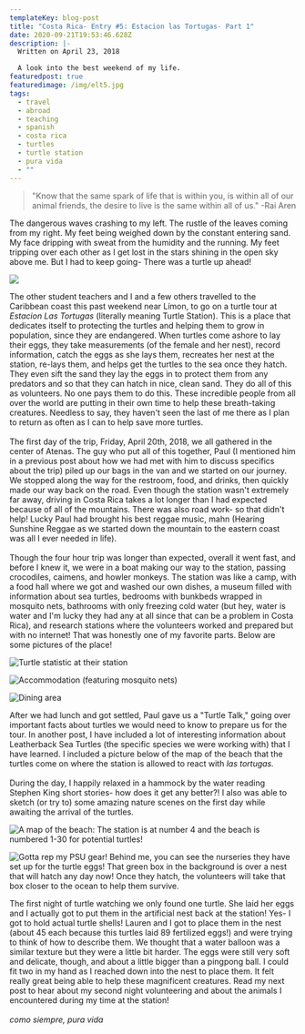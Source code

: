 ```yaml
---
templateKey: blog-post
title: "Costa Rica- Entry #5: Estacion las Tortugas- Part 1"
date: 2020-09-21T19:53:46.628Z
description: |-
  Written on April 23, 2018

  A look into the best weekend of my life. 
featuredpost: true
featuredimage: /img/elt5.jpg
tags:
  - travel
  - abroad
  - teaching
  - spanish
  - costa rica
  - turtles
  - turtle station
  - pura vida
  - ""
---
```

> "Know that the same spark of life that is within you, is within all of our animal friends, the desire to live is the same within all of us." -Rai Aren 

The dangerous waves crashing to my left. The rustle of the leaves coming from my right. My feet being weighed down by the constant entering sand. My face dripping with sweat from the humidity and the running. My feet tripping over each other as I get lost in the stars shining in the open sky above me. But I had to keep going- There was a turtle up ahead!

![](/img/elt18.jpg)

The other student teachers and I and a few others travelled to the Caribbean coast this past weekend near Límon, to go on a turtle tour at *Estacion Las Tortugas* (literally meaning Turtle Station). This is a place that dedicates itself to protecting the turtles and helping them to grow in population, since they are endangered. When turtles come ashore to lay their eggs, they take measurements (of the female and her nest), record information, catch the eggs as she lays them, recreates her nest at the station, re-lays them, and helps get the turtles to the sea once they hatch. They even sift the sand they lay the eggs in to protect them from any predators and so that they can hatch in nice, clean sand. They do all of this as volunteers. No one pays them to do this. These incredible people from all over the world are putting in their own time to help these breath-taking creatures. Needless to say, they haven't seen the last of me there as I plan to return as often as I can to help save more turtles.\
\
​The first day of the trip, Friday, April 20th, 2018, we all gathered in the center of Atenas. The guy who put all of this together, Paul (I mentioned him in a previous post about how we had met with him to discuss specifics about the trip) piled up our bags in the van and we started on our journey. We stopped along the way for the restroom, food, and drinks, then quickly made our way back on the road. Even though the station wasn't extremely far away, driving in Costa Rica takes a lot longer than I had expected because of all of the mountains. There was also road work- so that didn't help! Lucky Paul had brought his best reggae music, mahn (Hearing Sunshine Reggae as we started down the mountain to the eastern coast was all I ever needed in life). \
\
Though the four hour trip was longer than expected, overall it went fast, and before I knew it, we were in a boat making our way to the station, passing crocodiles, caimens, and howler monkeys. The station was like a camp, with a food hall where we got and washed our own dishes, a museum filled with information about sea turtles, bedrooms with bunkbeds wrapped in mosquito nets, bathrooms with only freezing cold water (but hey, water is water and I'm lucky they had any at all since that can be a problem in Costa Rica), and research stations where the volunteers worked and prepared but with no internet! That was honestly one of my favorite parts. Below are some pictures of the place!

![](/img/elt13.jpg "Turtle statistic at their station")

![](/img/elt9.jpg "Accommodation (featuring mosquito nets)")

![](/img/elt10.jpg "Dining area")

After we had lunch and got settled, Paul gave us a "Turtle Talk," going over important facts about turtles we would need to know to prepare us for the tour. In another post, I have included a lot of interesting information about Leatherback Sea Turtles (the specific species we were working with) that I have learned. I included a picture below of the map of the beach that the turtles come on where the station is allowed to react with *las tortugas.*\
\
During the day, I happily relaxed in a hammock by the water reading Stephen King short stories- how does it get any better?! I also was able to sketch (or try to) some amazing nature scenes on the first day while awaiting the arrival of the turtles.

![](/img/elt16.jpg "A map of the beach: The station is at number 4 and the beach is numbered 1-30 for potential turtles!")

![](/img/elt17.jpg "Gotta rep my PSU gear! Behind me, you can see the nurseries they have set up for the turtle eggs! That green box in the background is over a nest that will hatch any day now! Once they hatch, the volunteers will take that box closer to the ocean to help them survive.")

The first night of turtle watching we only found one turtle. She laid her eggs and I actually got to put them in the artificial nest back at the station! Yes- I got to hold actual turtle shells! Lauren and I got to place them in the nest (about 45 each because this turtles laid 89 fertilized eggs!) and were trying to think of how to describe them. We thought that a water balloon was a similar texture but they were a little bit harder. The eggs were still very soft and delicate, though, and about a little bigger than a pingpong ball. I could fit two in my hand as I reached down into the nest to place them. It felt really great being able to help these magnificent creatures. Read my next post to hear about my second night volunteering and about the animals I encountered during my time at the station!\
\
*como siempre, pura vida*